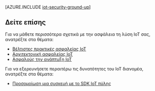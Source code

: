 <properties
 pageTitle="Ασφαλούς τη λύση IoT σας από το μηδέν του | Microsoft Azure"
 description="Σε αυτό το άρθρο περιγράφει τις δυνατότητες ενσωματωμένη ασφάλεια της της οικογένειας προγραμμάτων του Microsoft Azure IoT"
 services="iot-hub"
 documentationCenter=""
 authors="YuriDio"
 manager="timlt"
 editor=""/>

<tags
 ms.service="iot-hub"
 ms.devlang="na"
 ms.topic="article"
 ms.tgt_pltfrm="na"
 ms.workload="na"
 ms.date="10/17/2016"
 ms.author="yurid"/>

[AZURE.INCLUDE [iot-security-ground-up](../../includes/iot-security-ground-up.md)]

## <a name="see-also"></a>Δείτε επίσης

Για να μάθετε περισσότερα σχετικά με την ασφάλεια τη λύση IoT σας, ανατρέξτε στα θέματα:

- [Βέλτιστες πρακτικές ασφαλείας IoT][lnk-security-best-practices]
- [Αρχιτεκτονική ασφαλείας IoT][lnk-security-architecture]
- [Ασφαλούς την ανάπτυξη IoT][lnk-security-deployment]

Για να εξερευνήσετε περαιτέρω τις δυνατότητες του IoT διανομέα, ανατρέξτε στα θέματα:

- [Προσομοίωση μια συσκευή με το SDK IoT πύλης][lnk-gateway]

[lnk-security-best-practices]: iot-hub-security-best-practices.md
[lnk-security-architecture]: iot-hub-security-architecture.md
[lnk-security-deployment]: iot-hub-security-deployment.md

[lnk-gateway]: iot-hub-linux-gateway-sdk-simulated-device.md